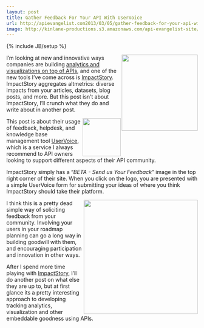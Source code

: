 ```yaml
---
layout: post
title: Gather Feedback For Your API With UserVoice
url: http://apievangelist.com2013/03/05/gather-feedback-for-your-api-with-uservoice/
image: http://kinlane-productions.s3.amazonaws.com/api-evangelist-site/blog/impactstory-logo.png
---
```

{% include JB/setup %}
<p>
     <a href="http://impactstory.org/" target="_blank"><img src="https://s3.amazonaws.com/kinlane-productions/api-evangelist/analytics/impactstory/impactstory-logo.png"  width="200" align="right" /></a>
</p>
<p>
     I’m looking at new and innovative ways companies are building <a href="/2013/03/04/next-generation-of-api-driven-analytics-and-visualizations/">analytics and visualizations on top of APIs</a>, and one of the new tools I’ve come across is <a href="http://impactstory.org/">ImpactStory</a>. ImpactStory aggregates altmetrics: diverse impacts from your articles, datasets, blog posts, and more. But this post isn’t about ImpactStory, I’ll crunch what they do and write about in another post.
</p>
<p>
     <a href="http://impactstory.org/" target="_blank"><img src="https://s3.amazonaws.com/kinlane-productions/api-evangelist/analytics/impactstory/impactstory-beta-feedback.png"  width="100" align="right" /></a>
</p>
<p>
     This post is about their usage of feedback, helpdesk, and knowledge base management tool <a title="UserVoice" href="https://www.uservoice.com/">UserVoice</a>, which is a service I always recommend to API owners looking to support different aspects of their API community.
</p>
<p>
     ImpactStory simply has a “<em>BETA - Send us Your Feedback</em>” image in the top right corner of their site. When you click on the logo, you are presented with a simple UserVoice form for submitting your ideas of where you think ImpactStory should take their platform.
</p>
<p>
     <a href="http://impactstory.org/" target="_blank"><img src="https://s3.amazonaws.com/kinlane-productions/api-evangelist/analytics/impactstory/impactstory-beta-feedback-form.png"  width="300" align="right" /></a>
</p>
<p>
     I think this is a pretty dead simple way of soliciting feedback from your community. Involving your users in your roadmap planning can go a long way in building goodwill with them, and encouraging participation and innovation in other ways.
</p>
<p>
     After I spend more time playing with <a href="http://impactstory.org/" target="_blank">ImpactStory</a>, I’ll do another post on what else they are up to, but at first glance its a pretty interesting approach to developing tracking analytics, visualization and other embeddable goodness using APIs.
</p>
